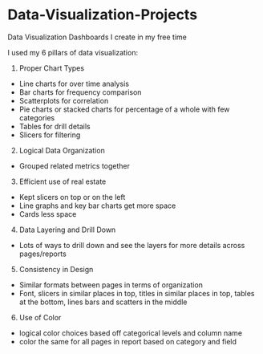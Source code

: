 # Data-Visualization-Projects
Data Visualization Dashboards I create in my free time

I used my 6 pillars of data visualization:
1. Proper Chart Types
- Line charts for over time analysis
- Bar charts for frequency comparison
- Scatterplots for correlation
- Pie charts or stacked charts for percentage of a whole with few categories
- Tables for drill details
- Slicers for filtering
2. Logical Data Organization
- Grouped related metrics together
3. Efficient use of real estate
- Kept slicers on top or on the left
- Line graphs and key bar charts get more space
- Cards less space
4. Data Layering and Drill Down
- Lots of ways to drill down and see the layers for more details across pages/reports
5. Consistency in Design
- Similar formats between pages in terms of organization
- Font, slicers in similar places in top, titles in similar places in top, tables at the bottom, lines bars and scatters in the middle
6. Use of Color
- logical color choices based off categorical levels and column name
- color the same for all pages in report based on category and field
